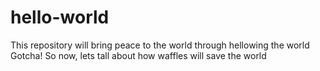 # hello-world
This repository will bring peace to the world through hellowing the world
Gotcha!
So now, lets tall about how waffles will save the world

